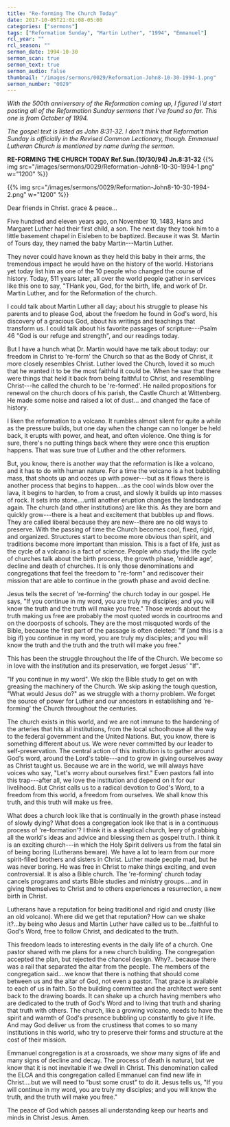 ```yaml
---
title: "Re-forming The Church Today"
date: 2017-10-05T21:01:08-05:00
categories: ["sermons"]
tags: ["Reformation Sunday", "Martin Luther", "1994", "Emmanuel"]
rcl_year: ""
rcl_season: ""
sermon_date: 1994-10-30
sermon_scan: true
sermon_text: true
sermon_audio: false
thumbnail: "/images/sermons/0029/Reformation-John8-10-30-1994-1.png"
sermon_number: "0029"
---
```

_With the 500th anniversary of the Reformation coming up, I figured I'd start posting all of the Reformation Sunday sermons that I've found so far.  This one is from October of 1994._

<!--more-->

_The gospel text is listed as John 8:31-32. I don't think that Reformation Sunday is officially in the Revised Common Lectionary, though.  Emmanuel Lutheran Church is mentioned by name during the sermon._


**RE-FORMING THE CHURCH TODAY Ref.Sun.(10/30/94) Jn.8:31-32**
{{% img src="/images/sermons/0029/Reformation-John8-10-30-1994-1.png" w="1200" %}}

{{% img src="/images/sermons/0029/Reformation-John8-10-30-1994-2.png" w="1200" %}}

Dear friends in Christ. grace & peace...

Five hundred and eleven years ago, on November 10, 1483, Hans and Margaret Luther had their first child, a son. The next day they took him to a little basement chapel in Eisleben to be baptized. Because it was St. Martin of Tours day, they named the baby Martin---Martin Luther.

They never could have known as they held this baby in their arms, the tremendous impact he would have on the history of the world. Historians yet today list him as one of the 10 people who changed the course of history. Today, 511 years later, all over the world people gather in services like this one to say, "THank you, God, for the birth, life, and work of Dr. Martin Luther, and for the Reformation of the church.

I could talk about Martin Luther all day; about his struggle to please his parents and to please God, about the freedom he found in God's word, his discovery of a gracious God, about his writings and teachings that transform us. I could talk about his favorite passages of scripture---Psalm 46 "God is our refuge and strength", and our readings today.

But I have a hunch what Dr. Martin would have me talk about today: our freedom in Christ to 're-form' the Church so that as the Body of Christ, it more closely resembles Christ. Luther loved the Church, loved it so much that he wanted it to be the most faithful it could be. When he saw that there were things that held it back from being faithful to Christ, and resembling Christ---he called the church to be 're-formed'. He nailed propositions for renewal on the church doors of his parish, the Castle Church at Wittenberg. He made some noise and raised a lot of dust... and changed the face of history.

I liken the reformation to a volcano. It rumbles almost silent for quite a while as the pressure builds, but one day when the change can no longer be held back, it erupts with power, and heat, and often violence. One thing is for sure, there's no putting things back where they were once this eruption happens. That was sure true of Luther and the other reformers.

But, you know, there is another way that the reformation is like a volcano, and it has to do with human nature. For a time the volcano is a hot bubbling mass, that shoots up and oozes up with power---but as it flows there is another process that begins to happen....as the cool winds blow over the lava, it begins to harden, to from a crust, and slowly it builds up into masses of rock. It sets into stone....until another eruption changes the landscape again. The church (and other institutions) are like this. As they are born and quickly grow---there is a heat and excitement that bubbles up and flows. They are called liberal because they are new--there are no old ways to preserve. With the passing of time the Church becomes cool, fixed, rigid, and organized. Structures start to become more obvious than spirit, and traditions become more important than mission. This is a fact of life, just as the cycle of a volcano is a fact of science. People who study the life cycle of churches talk about the birth process, the growth phase, 'middle age', decline and death of churches. It is only those denominations and congregations that feel the freedom to "re-form" and rediscover their mission that are able to continue in the growth phase and avoid decline.

Jesus tells the secret of 're-forming' the church today in our gospel. He says, "If you continue in my word, you are truly my disciples; and you will know the truth and the truth will make you free." Those words about the truth making us free are probably the most quoted words in courtrooms and on the doorposts of schools. They are the most misquoted words of the Bible, because the first part of the passage is often deleted: "If (and this is a big if) you continue in my word, you are truly my disciples; and you will know the truth and the truth and the truth will make you free."

This has been the struggle throughout the life of the Church. We become so in love with the institution and its preservation, we forget Jesus' "If".

"If you continue in my word". We skip the Bible study to get on with greasing the machinery of the Church. We skip asking the tough question, "What would Jesus do?" as we struggle with a thorny problem. We forget the source of power for Luther and our ancestors in establishing and 're-forming' the Church throughout the centuries.

The church exists in this world, and we are not immune to the hardening of the arteries that hits all institutions, from the local schoolhouse all the way to the federal government and the United Nations. But, you know, there is something different about us. We were never committed by our leader to self-preservation. The central action of this institution is to gather around God's word, around the Lord's table---and to grow in giving ourselves away as Christ taught us. Because we are in the world, we will always have voices who say, "Let's worry about ourselves first." Even pastors fall into this trap---after all, we love the institution and depend on it for our livelihood. But Christ calls us to a radical devotion to God's Word, to a freedom from this world, a freedom from ourselves. We shall know this truth, and this truth will make us free.

What does a church look like that is continually in the growth phase instead of slowly dying? What does a congregation look like that is in a continuous process of 're-formation'? I think it is a skeptical church, leery of grabbing all the world's ideas and advice and blessing them as gospel truth. I think it is an exciting church---in which the Holy Spirit delivers us from the fatal sin of being boring (Lutherans beware). We have a lot to learn from our more spirit-filled brothers and sisters in Christ. Luther made people mad, but he was never boring. He was free in Christ to make things exciting, and even controversial. It is also a Bible church. The 're-forming' church today cancels programs and starts Bible studies and ministry groups....and in giving themselves to Christ and to others experiences a resurrection, a new birth in Christ.

Lutherans have a reputation for being traditional and rigid and crusty (like an old volcano). Where did we get that reputation? How can we shake it?...by being who Jesus and Martin Luther have called us to be...faithful to God's Word, free to follow Christ, and dedicated to the truth.

This freedom leads to interesting events in the daily life of a church. One pastor shared with me plans for a new church building. The congregation accepted the plan, but rejected the chancel design. Why?.. because there was a rail that separated the altar from the people. The members of the congregation said....we know that there is nothing that should come between us and the altar of God, not even a pastor. That grace is available to each of us in faith. So the building committee and the architect were sent back to the drawing boards. It can shake up a church having members who are dedicated to the truth of God's Word and to living that truth and sharing that truth with others. The church, like a growing volcano, needs to have the spirit and warmth of God's presence bubbling up constantly to give it life. And may God deliver us from the crustiness that comes to so many institutions in this world, who try to preserve their forms and structure at the cost of their mission.

Emmanuel congregation is at a crossroads, we show many signs of life and many signs of decline and decay. The process of death is natural, but we know that it is not inevitable if we dwell in Christ. This denomination called the ELCA and this congregation called Emmanuel can find new life in Christ....but we will need to "bust some crust" to do it. Jesus tells us, "If you will continue in my word, you are truly my disciples; and you will know the truth, and the truth will make you free."

The peace of God which passes all understanding keep our hearts and minds in Christ Jesus. Amen.
